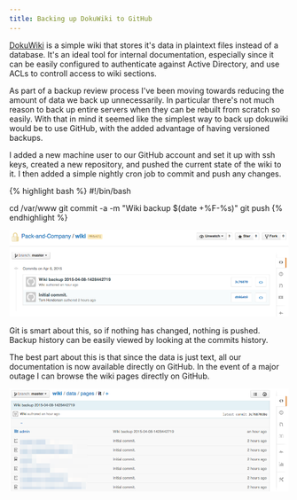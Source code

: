 ```yaml
---
title: Backing up DokuWiki to GitHub
---
```


[DokuWiki](https://www.dokuwiki.org/dokuwiki#) is a simple wiki that stores it's data in plaintext files instead of a database. It's an ideal tool for internal documentation, especially since it can be easily configured to authenticate against Active Directory, and use ACLs to controll access to wiki sections.

As part of a backup review process I've been moving towards reducing the amount of data we back up unnecessarily. In particular there's not much reason to back up entire servers when they can be rebuilt from scratch so easily. With that in mind it seemed like the simplest way to back up dokuwiki would be to use GitHub, with the added advantage of having versioned backups.

I added a new machine user to our GitHub account and set it up with ssh keys, created a new repository, and pushed the current state of the wiki to it. I then added a simple nightly cron job to commit and push any changes. 

{% highlight bash %}
#!/bin/bash

cd /var/www
git commit -a -m "Wiki backup $(date +%F-%s)"
git push
{% endhighlight %}

![Backup History](/assets/images/posts/2015-04-08-dokuwiki-github/github-wiki.png)

Git is smart about this, so if nothing has changed, nothing is pushed. Backup history can be easily viewed by looking at the commits history.

The best part about this is that since the data is just text, all our documentation is now available directly on GitHub. In the event of a major outage I can browse the wiki pages directly on GitHub.

![Accessing Wiki Pages on GitHub](/assets/images/posts/2015-04-08-dokuwiki-github/github-wiki-pages.png)